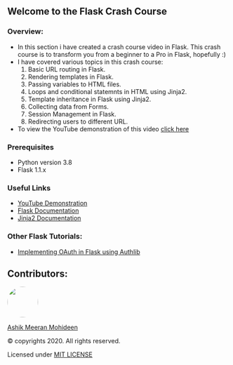 ## Welcome to the Flask Crash Course

### Overview:
* In this section i have created a crash course video in Flask. This crash course is to transform you from a beginner to a Pro in Flask, hopefully :)
* I have covered various topics in this crash course: 
  1. Basic URL routing in Flask.
  1. Rendering templates in Flask.
  1. Passing variables to HTML files.
  1. Loops and conditional statemnts in HTML using Jinja2.
  1. Template inheritance in Flask using Jinja2.
  1. Collecting data from Forms.
  1. Session Management in Flask.
  1. Redirecting users to different URL.
* To view the YouTube demonstration of this video <a href="https://youtu.be/KbJ2Fa56cEw"> click here </a>

### Prerequisites
* Python version 3.8
* Flask 1.1.x

### Useful Links
* [YouTube Demonstration](https://youtu.be/KbJ2Fa56cEw)
* [Flask Documentation](https://flask.palletsprojects.com/en/1.1.x/)
* [Jinja2 Documentation](https://jinja.palletsprojects.com/en/2.11.x/)

### Other Flask Tutorials:
* [Implementing OAuth in Flask using Authlib](https://github.com/ASHIK11ab/Flask-Tutorials/tree/OAuth-implementation)

## Contributors:
<a href="https://github.com/ASHIK11ab">
  <img style="border-radius: 50px" src="https://avatars2.githubusercontent.com/u/58099865?s=460&u=dc835e2281a9265edf2b48059f1c8151be89a1b1&v=4" width="70px" height = "70px"> 
</a> 

[Ashik Meeran Mohideen](https://github.com/ASHIK11ab)

&copy; copyrights 2020. All rights reserved.

Licensed under [MIT LICENSE](https://github.com/ASHIK11ab/Flask-Tutorials/blob/main/LICENSE)